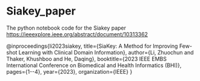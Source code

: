 # Siakey_paper
The python notebook code for the Siakey paper
https://ieeexplore.ieee.org/abstract/document/10313362

@inproceedings{li2023siakey,
  title={SiaKey: A Method for Improving Few-shot Learning with Clinical Domain Information},
  author={Li, Zhuochun and Thaker, Khushboo and He, Daqing},
  booktitle={2023 IEEE EMBS International Conference on Biomedical and Health Informatics (BHI)},
  pages={1--4},
  year={2023},
  organization={IEEE}
}
